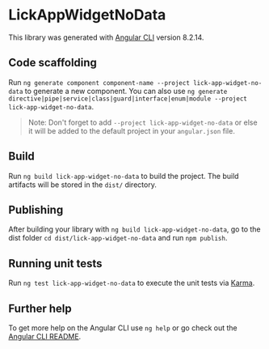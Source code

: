 # LickAppWidgetNoData

This library was generated with [Angular CLI](https://github.com/angular/angular-cli) version 8.2.14.

## Code scaffolding

Run `ng generate component component-name --project lick-app-widget-no-data` to generate a new component. You can also use `ng generate directive|pipe|service|class|guard|interface|enum|module --project lick-app-widget-no-data`.
> Note: Don't forget to add `--project lick-app-widget-no-data` or else it will be added to the default project in your `angular.json` file. 

## Build

Run `ng build lick-app-widget-no-data` to build the project. The build artifacts will be stored in the `dist/` directory.

## Publishing

After building your library with `ng build lick-app-widget-no-data`, go to the dist folder `cd dist/lick-app-widget-no-data` and run `npm publish`.

## Running unit tests

Run `ng test lick-app-widget-no-data` to execute the unit tests via [Karma](https://karma-runner.github.io).

## Further help

To get more help on the Angular CLI use `ng help` or go check out the [Angular CLI README](https://github.com/angular/angular-cli/blob/master/README.md).
